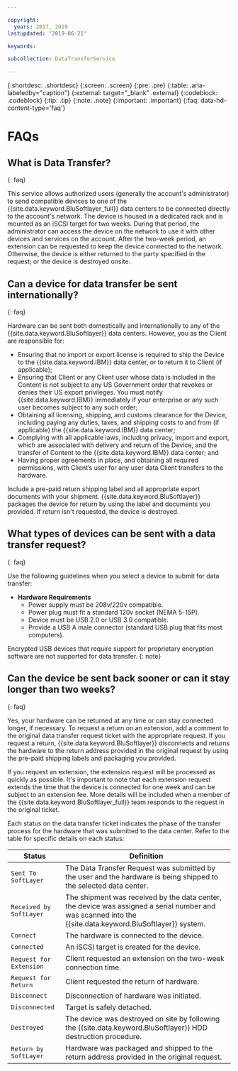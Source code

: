 ```yaml
---

copyright:
  years: 2017, 2019
lastupdated: "2019-06-21"

keywords:

subcollection: DataTransferService

---
```


{:shortdesc: .shortdesc}
{:screen: .screen}
{:pre: .pre}
{:table: .aria-labeledby="caption"}
{:external: target="_blank" .external}
{:codeblock: .codeblock}
{:tip: .tip}
{:note: .note}
{:important: .important}
{:faq: data-hd-content-type='faq'}

# FAQs

## What is Data Transfer?
{: faq}

This service allows authorized users (generally the account's administrator) to send compatible devices to one of the {{site.data.keyword.BluSoftlayer_full}} data centers to be connected directly to the account's network. The device is housed in a dedicated rack and is mounted as an iSCSI target for two weeks. During that period, the administrator can access the device on the network to use it with other devices and services on the account. After the two-week period, an extension can be requested to keep the device connected to the network. Otherwise, the device is either returned to the party specified in the request; or the device is destroyed onsite.

## Can a device for data transfer be sent internationally?
{: faq}

Hardware can be sent both domestically and internationally to any of the {{site.data.keyword.BluSoftlayer}} data centers. However, you as the Client are responsible for:

- Ensuring that no import or export license is required to ship the Device to the {{site.data.keyword.IBM}} data center, or to return it to Client (if applicable);
- Ensuring that Client or any Client user whose data is included in the Content is not subject to any US Government order that revokes or denies their US export privileges. You must notify {{site.data.keyword.IBM}} immediately if your enterprise or any such user becomes subject to any such order;
- Obtaining all licensing, shipping, and customs clearance for the Device, including paying any duties, taxes, and shipping costs to and from (if applicable) the {{site.data.keyword.IBM}} data center;
- Complying with all applicable laws, including privacy, import and export, which are associated with delivery and return of the Device, and the transfer of Content to the {{site.data.keyword.IBM}} data center; and
- Having proper agreements in place, and obtaining all required permissions, with Client’s user for any user data Client transfers to the hardware.

Include a pre-paid return shipping label and all appropriate export documents with your shipment. {{site.data.keyword.BluSoftlayer}} packages the device for return by using the label and documents you provided. If return isn't requested, the device is destroyed.


## What types of devices can be sent with a data transfer request?
{: faq}

Use the following guidelines when you select a device to submit for data transfer:

- **Hardware Requirements**
   - Power supply must be 208v/220v compatible.
   - Power plug must fit a standard 120v socket (NEMA 5-15P).
   - Device must be USB 2.0 or USB 3.0 compatible.
   - Provide a USB A male connector (standard USB plug that fits most computers).

Encrypted USB devices that require support for proprietary encryption software are not supported for data transfer.
{: note}

## Can the device be sent back sooner or can it stay longer than two weeks?
{: faq}

Yes, your hardware can be returned at any time or can stay connected longer, if necessary. To request a return on an extension, add a comment to the original data transfer request ticket with the appropriate request. If you request a return, {{site.data.keyword.BluSoftlayer}} disconnects and returns the hardware to the return address provided in the original request by using the pre-paid shipping labels and packaging you provided.

If you request an extension, the extension request will be processed as quickly as possible. It's important to note that each extension request extends the time that the device is connected for one week and can be subject to an extension fee. More details will be included when a member of the {{site.data.keyword.BluSoftlayer_full}} team responds to the request in the original ticket.

Each status on the data transfer ticket indicates the phase of the transfer process for the hardware that was submitted to the data center. Refer to the table for specific details on each status:

|Status 	| Definition |
|---------| -----------|
|`Sent To SoftLayer` |The Data Transfer Request was submitted by the user and the hardware is being shipped to the selected data center.|
|`Received by SoftLayer` |	The shipment was received by the data center, the device was assigned a serial number and was scanned into the {{site.data.keyword.BluSoftlayer}} system.|
|`Connect` |	The hardware is connected to the device.|
|`Connected` |	An iSCSI target is created for the device.|
|`Request for Extension` | Client requested an extension on the two-week connection time.|
|`Request for Return` | Client requested the return of hardware.|
|`Disconnect` |	Disconnection of hardware was initiated.|
|`Disconnected` |	Target is safely detached.|
|`Destroyed` | The device was destroyed on site by following the {{site.data.keyword.BluSoftlayer}} HDD destruction procedure.|
|`Return by SoftLayer` |	Hardware was packaged and shipped to the return address provided in the original request.|
